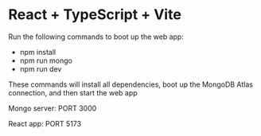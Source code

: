 # React + TypeScript + Vite

Run the following commands to boot up the web app:
- npm install
- npm run mongo
- npm run dev


These commands will install all dependencies, boot up the MongoDB Atlas connection, and then start the web app

Mongo server: PORT 3000

React app: PORT 5173